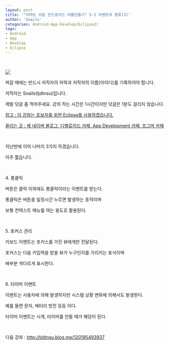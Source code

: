 ```yaml
---
layout: post
title: '"아마도 쉬운 안드로이드 어플만들기" 5-2 이벤트의 종류(2)'
author: 'Snails'
categories: Android-App-Develop(Eclipse2)
tags:
- Android
- App
- Develop
- Eclipse
---
```



<script> location.href='https://cafe.naver.com/develoid/288182' ; </script>

<p>&nbsp;</p>
<p></p>
<p><img src="https://dthumb-phinf.pstatic.net/?src=%22http%3A%2F%2Fpostfiles3.naver.net%2F20130523_178%2Ftjdtnsu_1369283538974akCh1_JPEG%2Fand.jpg%3Ftype%3Dw2%22&amp;type=cafe_wa740"></p>
<p>퍼갈 때에는 반드시 저작자의 허락과 저작자의 이름(아이디)를 기록하어야 합니다.</p>
<p>저작자는 Snails(tjdtnsu)입니다.</p>
<p>제발 덧글 좀 적어주세요. 강의 적는 시간은 1시간이지만 덧글은 1분도 걸리지 않습니다.</p>
<p><u>참고 : 이 강좌는 초보자를 위한 Eclipse를 사용하였습니다.</u></p>
<p><u>올리는 곳 : 제 네이버 블로그, 디벨로이드 카페, App Development 카페, 프그머 카페</u></p>
<p>&nbsp;</p>
<p>지난번에 이어 나머지 3가지 하겠습니다.</p>
<p>아주 짧습니다.</p>
<p>&nbsp;</p>
<p>4. 롱클릭</p>
<p>버튼은 클릭 이외에도 롱클릭이라는 이벤트를 받는다.</p>
<p>롱클릭은 버튼을 일정시간 누르면 발생하는 동작이며</p>
<p>보통 컨텍스트 메뉴를 여는 용도로 활용된다.</p>
<p>&nbsp;</p>
<p>5. 포커스 관리</p>
<p>키보드 이벤트는 포커스를 가진 뷰에게만 전달된다.</p>
<p>포커스는 다음 키입력을 받을 뷰가 누구인지를 가리키는 표식이며</p>
<p>배부분 색다르게 표시한다.</p>
<p>&nbsp;</p>
<p>6. 타이머 이벤트</p>
<p>이벤트는 사용자에 의해 발생하지만 시스템 상황 변화에 의해서도 발생한다.</p>
<p>예를 들면 문자, 배터리 방전 등등 이다.</p>
<p>타이머 이벤트는 시계, 타이머를 만들 때가 해당이 된다.</p>
<p>&nbsp;</p>
<p>다음 강좌 : <a href="http://tjdtnsu.blog.me/120195493937">http://tjdtnsu.blog.me/120195493937</a></p>
<p>&nbsp;</p>
<p></p>
<p>&nbsp;</p>
<p>&nbsp;</p>


 </p>

